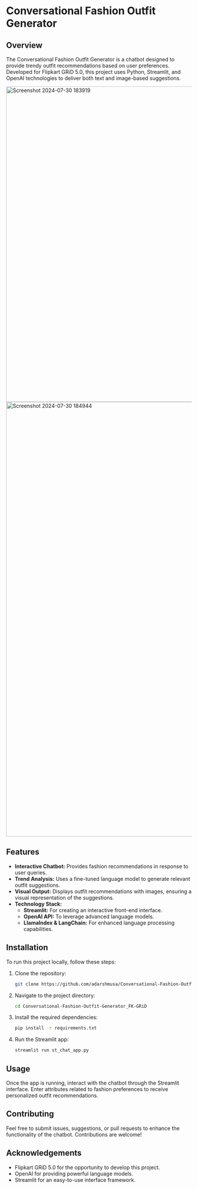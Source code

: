 # Conversational Fashion Outfit Generator

## Overview

The Conversational Fashion Outfit Generator is a chatbot designed to provide trendy outfit recommendations based on user preferences. Developed for Flipkart GRiD 5.0, this project uses Python, Streamlit, and OpenAI technologies to deliver both text and image-based suggestions.

<img width="855" alt="Screenshot 2024-07-30 183919" src="https://github.com/user-attachments/assets/4bc45500-7884-4f43-ba57-97db689ef136">
<img width="1178" alt="Screenshot 2024-07-30 184944" src="https://github.com/user-attachments/assets/ed091548-f894-4668-8245-400de52daff5">

## Features

- **Interactive Chatbot:** Provides fashion recommendations in response to user queries.
- **Trend Analysis:** Uses a fine-tuned language model to generate relevant outfit suggestions.
- **Visual Output:** Displays outfit recommendations with images, ensuring a visual representation of the suggestions.
- **Technology Stack:** 
  - **Streamlit:** For creating an interactive front-end interface.
  - **OpenAI API:** To leverage advanced language models.
  - **LlamaIndex & LangChain:** For enhanced language processing capabilities.

## Installation

To run this project locally, follow these steps:

1. Clone the repository:
   ```bash
   git clone https://github.com/adarshmusa/Conversational-Fashion-Outfit-Generator_FK-GRiD.git
2. Navigate to the project directory:
   ```bash
   cd Conversational-Fashion-Outfit-Generator_FK-GRiD
3. Install the required dependencies:
   ```bash
   pip install -r requirements.txt
4. Run the Streamlit app:
   ```bash
   streamlit run st_chat_app.py
## Usage

Once the app is running, interact with the chatbot through the Streamlit interface. Enter attributes related to fashion preferences to receive personalized outfit recommendations.

## Contributing

Feel free to submit issues, suggestions, or pull requests to enhance the functionality of the chatbot. Contributions are welcome!

## Acknowledgements

* Flipkart GRiD 5.0 for the opportunity to develop this project.
* OpenAI for providing powerful language models.
* Streamlit for an easy-to-use interface framework.
